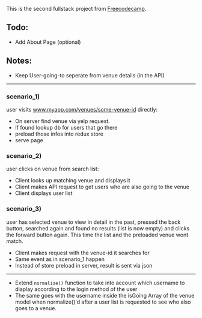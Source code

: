 This is the second fullstack project from [Freecodecamp](https://www.freecodecamp.com).

## Todo:
 * Add About Page (optional)

## Notes:
 * Keep User-going-to seperate from venue details (in the API)
---
### scenario_1)
 user visits www.myapp.com/venues/some-venue-id directly:
 * On server find venue via yelp request.
 * If found lookup db for users that go there
 * preload those infos into redux store
 * serve page

### scenario_2)
user clicks on venue from search list:
 * Client looks up matching venue and displays it
 * Client makes API request to get users who are also going to the venue
 * Client displays user list

### scenario_3)
 user has selected venue to view in detail in the past, pressed the back button, searched again and found no results (list is now empty) and clicks the forward button again. This time the list and the preloaded venue wont match.
 * Client makes request with the venue-id it searches for
 * Same event as in scenario_1 happen
 * Instead of store preload in server, result is sent via json
---
 * Extend `normalize()` function to take into account which username to diaplay according to the login method of the user
 * The same goes with the username inside the isGoing Array of the venue model when normalize()'d after a user list is requested to see who also goes to a venue.
